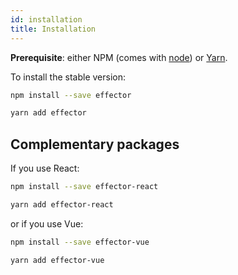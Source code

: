```yaml
---
id: installation
title: Installation
---
```


**Prerequisite**: either NPM (comes with [node](https://nodejs.org/en/)) or [Yarn](https://yarnpkg.com/en/).

To install the stable version:

```sh
npm install --save effector
```

```sh
yarn add effector
```

## Complementary packages

If you use React:

```sh
npm install --save effector-react
```

```sh
yarn add effector-react
```

or if you use Vue:

```sh
npm install --save effector-vue
```

```sh
yarn add effector-vue
```
